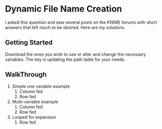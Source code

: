 # Dynamic File Name Creation

I asked this question and saw several posts on the KNIME forums with short answers that left much to be desired.  Here are my solutions.

## Getting Started

Download the ones you wish to use or alter and change the necessary variables.  The key is updating the path table for your needs.

## WalkThrough

1.	Simple one variable example
    1.	Column fed
    2.	Row fed
2.	Multi-variable example
    1.	Column fed
    2.	Row fed
3.	Looped for expansion
    1.	Row fed
